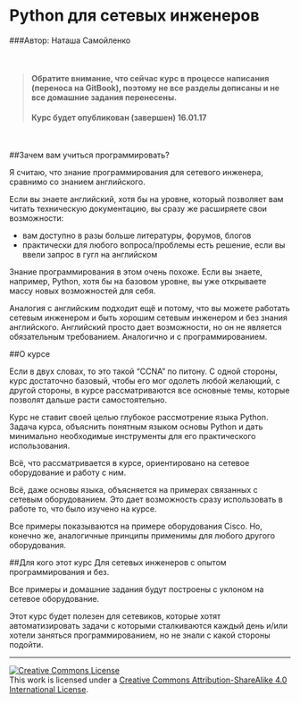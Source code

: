 # Python для сетевых инженеров

###Автор: Наташа Самойленко

<br>

>#### Обратите внимание, что сейчас курс в процессе написания (переноса на GitBook), поэтому не все разделы дописаны и не все домашние задания перенесены.
>#### Курс будет опубликован (завершен) 16.01.17

<br>

##Зачем вам учиться программировать?

Я считаю, что знание программирования для сетевого инженера, сравнимо со знанием английского.

Если вы знаете английский, хотя бы на уровне, который позволяет вам читать техническую документацию, вы сразу же расширяете свои возможности:
* вам доступно в разы больше литературы, форумов, блогов
* практически для любого вопроса/проблемы есть решение, если вы ввели запрос в гугл на английском

Знание программирования в этом очень похоже. Если вы знаете, например, Python, хотя бы на базовом уровне, вы уже открываете массу новых возможностей для себя.

Аналогия с английским подходит ещё и потому, что вы можете работать сетевым инженером и быть хорошим сетевым инженером и без знания английского. Английский просто дает возможности, но он не является обязательным требованием. Аналогично и с программированием.

##О курсе

Если в двух словах, то это такой “CCNA” по питону.
С одной стороны, курс достаточно базовый, чтобы его мог одолеть любой желающий, с другой стороны, в курсе рассматриваются все основные темы, которые позволят дальше расти самостоятельно.

Курс не ставит своей целью глубокое рассмотрение языка Python. Задача курса, объяснить понятным языком основы Python и дать минимально необходимые инструменты для его практического использования.

Всё, что рассматривается в курсе, ориентировано на сетевое оборудование и работу с ним.

Всё, даже основы языка, объясняется на примерах связанных с сетевым оборудованием. Это дает возможность сразу использовать в работе то, что было изучено на курсе.

Все примеры показываются на примере оборудования Cisco. Но, конечно же,
аналогичные принципы применимы для любого другого оборудования.


##Для кого этот курс
Для сетевых инженеров с опытом программирования и без. 

Все примеры и домашние задания будут построены с уклоном на сетевое оборудование.

Этот курс будет полезен для сетевиков, которые хотят автоматизировать задачи с которыми сталкиваются каждый день и/или хотели заняться программированием, но не знали с какой стороны подойти.

-----
<a rel="license" href="http://creativecommons.org/licenses/by-sa/4.0/"><img alt="Creative Commons License" style="border-width:0" src="https://i.creativecommons.org/l/by-sa/4.0/88x31.png" /></a><br />This work is licensed under a <a rel="license" href="http://creativecommons.org/licenses/by-sa/4.0/">Creative Commons Attribution-ShareAlike 4.0 International License</a>.
